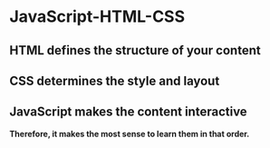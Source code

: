 # JavaScript-HTML-CSS

## HTML defines the structure of your content
## CSS determines the style and layout 
## JavaScript makes the content interactive 

  **Therefore, it makes the most sense to learn them in that order.**

